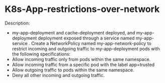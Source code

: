# K8s-App-restrictions-over-network
Description:
- my-app-deployment and cache-deployment deployed, and my-app-deployment
  deployment exposed through a service named my-app-service . Create a
  NetworkPolicy named my-app-network-policy to restrict incoming and outgoing traffic
  to my-app-deployment pods with the following specifications:
- Allow incoming traffic only from pods within the same namespace.
- Allow incoming traffic from a specific pod with the label app=trusted
- Allow outgoing traffic to pods within the same namespace.
- Deny all other incoming and outgoing traffic.
